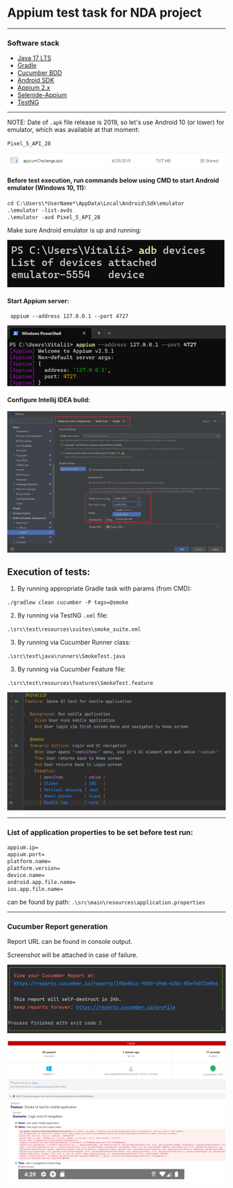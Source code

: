 # Appium test task for NDA project
___
### Software stack
- [Java 17 LTS](https://www.oracle.com/java/technologies/javase/jdk17-archive-downloads.html)
- [Gradle](https://gradle.org/)
- [Cucumber BDD](https://cucumber.io/)
- [Android SDK](https://developer.android.com/studio)
- [Appium 2.x](https://github.com/appium/appium)
- [Selenide-Appium](https://github.com/selenide-examples/selenide-appium)
- [TestNG](https://testng.org/doc/)
___
NOTE: Date of `.apk` file release is 2019, so let's use Android 10 (or lower) for emulator, which was available at that moment:

`Pixel_5_API_28`

![apkFileDate.png](https://github.com/vitaliidzubenko/appium-task/blob/main/src/main/resources/readme/apkFileDate.png)

#### Before test execution, run commands below using CMD to start Android emulator (Windows 10, 11):

```shell
cd C:\Users\*UserName*\AppData\Local\Android\Sdk\emulator
.\emulator -list-avds
.\emulator -avd Pixel_5_API_28
```
Make sure Android emulator is up and running:

![adb.png](https://github.com/vitaliidzubenko/appium-task/blob/main/src/main/resources/readme/adb.png)

#### Start Appium server:
```shell
 appium --address 127.0.0.1 --port 4727
```
![appium.png](https://github.com/vitaliidzubenko/appium-task/blob/main/src/main/resources/readme/appium.png)

#### Configure Intellij IDEA build:

![ideaConfig.png](https://github.com/vitaliidzubenko/appium-task/blob/main/src/main/resources/readme/ideaConfig.png)

## Execution of tests:

1. By running appropriate Gradle task with params (from CMD):

`./gradlew clean cucumber -P tags=@smoke`

2. By running via TestNG `.xml` file: 

`.\src\test\resources\suites\smoke_suite.xml`

3. By running via Cucumber Runner class: 

`.\src\test\java\runners\SmokeTest.java`

3. By running via Cucumber Feature file:

`.\src\test\resources\features\SmokeTest.feature`

![featureFile.png](https://github.com/vitaliidzubenko/appium-task/blob/main/src/main/resources/readme/featureFile.png)

___
### List of application properties to be set before test run:
 ```
appium.ip=
appium.port=
platform.name=
platform.version=
device.name=
android.app.file.name=
ios.app.file.name=
 ```

can be found by path: `.\src\main\resources\application.properties`

___
### Cucumber Report generation
Report URL can be found in console output.

Screenshot will be attached in case of failure.

![reportUrl.png](https://github.com/vitaliidzubenko/appium-task/blob/main/src/main/resources/readme/reportUrl.png)

![reportExample.png](https://github.com/vitaliidzubenko/appium-task/blob/main/src/main/resources/readme/reportExample.png)
